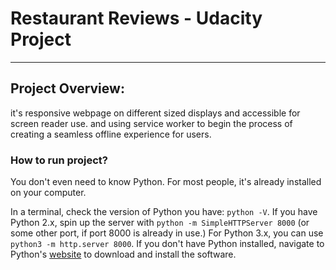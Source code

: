 # Restaurant Reviews - Udacity Project
---

## Project Overview:

it's responsive webpage on different sized displays and accessible for screen reader use. and using service worker to begin the process of creating a seamless offline experience for users.


### How to run project?

You don't even need to know Python. For most people, it's already installed on your computer. 

In a terminal, check the version of Python you have: `python -V`. If you have Python 2.x, spin up the server with `python -m SimpleHTTPServer 8000` (or some other port, if port 8000 is already in use.) For Python 3.x, you can use `python3 -m http.server 8000`. If you don't have Python installed, navigate to Python's [website](https://www.python.org/) to download and install the software.



